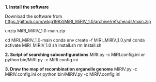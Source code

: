 **1. Install the software**

Download the software from https://github.com/wlqg1983/MiRI_MiRIV_1.0/archive/refs/heads/main.zip

unzip MiRI_MiRIV_1.0-main.zip

cd  MiRI_MiRIV_1.0-main
conda env create -f  MiRI_MiRIV_1.0.yml
conda activate MiRI_MiRIV_1.0
sh Install.sh
rm Install.sh

**2. Script of searching subconfigurations**
MiRI.py -c MiRI.config.ini
or
python bin/MiRI.py -c MiRI.config.ini

**3. Draw the map of recombination organelle genome**
MiRIV.py -c MiRIV.config.ini
or
python bin/MiRIV.py -c MiRIV.config.ini

